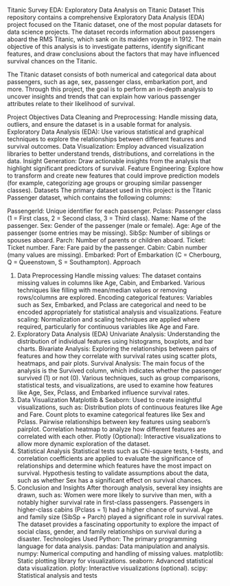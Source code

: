 Titanic Survey EDA: Exploratory Data Analysis on Titanic Dataset
This repository contains a comprehensive Exploratory Data Analysis (EDA) project focused on the Titanic dataset, one of the most popular datasets for data science projects. The dataset records information about passengers aboard the RMS Titanic, which sank on its maiden voyage in 1912. The main objective of this analysis is to investigate patterns, identify significant features, and draw conclusions about the factors that may have influenced survival chances on the Titanic.

The Titanic dataset consists of both numerical and categorical data about passengers, such as age, sex, passenger class, embarkation port, and more. Through this project, the goal is to perform an in-depth analysis to uncover insights and trends that can explain how various passenger attributes relate to their likelihood of survival.

Project Objectives
Data Cleaning and Preprocessing: Handle missing data, outliers, and ensure the dataset is in a usable format for analysis.
Exploratory Data Analysis (EDA): Use various statistical and graphical techniques to explore the relationships between different features and survival outcomes.
Data Visualization: Employ advanced visualization libraries to better understand trends, distributions, and correlations in the data.
Insight Generation: Draw actionable insights from the analysis that highlight significant predictors of survival.
Feature Engineering: Explore how to transform and create new features that could improve prediction models (for example, categorizing age groups or grouping similar passenger classes).
Datasets
The primary dataset used in this project is the Titanic Passenger dataset, which contains the following columns:

PassengerId: Unique identifier for each passenger.
Pclass: Passenger class (1 = First class, 2 = Second class, 3 = Third class).
Name: Name of the passenger.
Sex: Gender of the passenger (male or female).
Age: Age of the passenger (some entries may be missing).
SibSp: Number of siblings or spouses aboard.
Parch: Number of parents or children aboard.
Ticket: Ticket number.
Fare: Fare paid by the passenger.
Cabin: Cabin number (many values are missing).
Embarked: Port of Embarkation (C = Cherbourg, Q = Queenstown, S = Southampton).
Approach
1. Data Preprocessing
Handle missing values: The dataset contains missing values in columns like Age, Cabin, and Embarked. Various techniques like filling with mean/median values or removing rows/columns are explored.
Encoding categorical features: Variables such as Sex, Embarked, and Pclass are categorical and need to be encoded appropriately for statistical analysis and visualizations.
Feature scaling: Normalization and scaling techniques are applied where required, particularly for continuous variables like Age and Fare.
2. Exploratory Data Analysis (EDA)
Univariate Analysis: Understanding the distribution of individual features using histograms, boxplots, and bar charts.
Bivariate Analysis: Exploring the relationships between pairs of features and how they correlate with survival rates using scatter plots, heatmaps, and pair plots.
Survival Analysis: The main focus of the analysis is the Survived column, which indicates whether the passenger survived (1) or not (0). Various techniques, such as group comparisons, statistical tests, and visualizations, are used to examine how features like Age, Sex, Pclass, and Embarked influence survival rates.
3. Data Visualization
Matplotlib & Seaborn: Used to create insightful visualizations, such as:
Distribution plots of continuous features like Age and Fare.
Count plots to examine categorical features like Sex and Pclass.
Pairwise relationships between key features using seaborn’s pairplot.
Correlation heatmap to analyze how different features are correlated with each other.
Plotly (Optional): Interactive visualizations to allow more dynamic exploration of the dataset.
4. Statistical Analysis
Statistical tests such as Chi-square tests, t-tests, and correlation coefficients are applied to evaluate the significance of relationships and determine which features have the most impact on survival.
Hypothesis testing to validate assumptions about the data, such as whether Sex has a significant effect on survival chances.
5. Conclusion and Insights
After thorough analysis, several key insights are drawn, such as:
Women were more likely to survive than men, with a notably higher survival rate in first-class passengers.
Passengers in higher-class cabins (Pclass = 1) had a higher chance of survival.
Age and family size (SibSp + Parch) played a significant role in survival rates.
The dataset provides a fascinating opportunity to explore the impact of social class, gender, and family relationships on survival during a disaster.
Technologies Used
Python: The primary programming language for data analysis.
pandas: Data manipulation and analysis.
numpy: Numerical computing and handling of missing values.
matplotlib: Static plotting library for visualizations.
seaborn: Advanced statistical data visualization.
plotly: Interactive visualizations (optional).
scipy: Statistical analysis and tests

